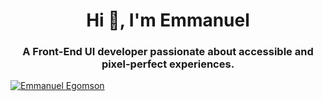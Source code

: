 <h1 align="center">Hi 👋, I'm Emmanuel</h1>
<h3 align="center">A Front-End UI developer passionate about accessible and pixel-perfect experiences.</h3>


<p align="left"> <a href="https://github-profile-trophy.vercel.app/?username=femmor"><img src="https://github-profile-trophy.vercel.app/?username=femmor" alt="Emmanuel Egomson" /></a> </p>

<!---
femmor/femmor is a ✨ special ✨ repository because its `README.md` (this file) appears on your GitHub profile.
You can click the Preview link to take a look at your changes.
--->
